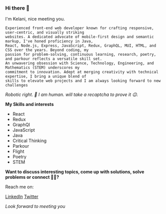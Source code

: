 ### Hi there 👋
I'm Kelani, nice meeting you.

``` 
Experienced front-end web developer known for crafting responsive, user-centric, and visually striking
websites. A dedicated advocate of mobile-first design and semantic markup, I've honed proficiency in Java,
React, Node.js, Express, JavaScript, Redux, GraphQL, MUI, HTML, and CSS over the years. Beyond coding, my
passion for problem-solving, continuous learning, research, poetry, and parkour reflects a versatile skill set.
An unwavering obsession with Science, Technology, Engineering, and Mathematics (STEM) underscores my
commitment to innovation. Adept at merging creativity with technical expertise, I bring a unique blend of
skills to elevate web projects and I am always looking forward to new challenges
```

*Robotic right. 🤫 I am human. will take a recaptcha to prove it 😉.* 

**My Skills and interests**
- React
- Redux
- GraphQl
- JavaScript
- Java
- Critical Thinking
- Parkour
- Flight
- Poetry
- STEM

**Want to discuss interesting topics, come up with solutions, solve problems or connect 🤷‍♂️?**

Reach me on:

[LinkedIn](https://www.linkedin.com/in/kelani-aliyu/)          [Twitter](https://twitter.com/kelani_aliyu)

*Look forward to meeting you*
